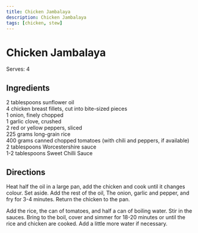 ```yaml
---
title: Chicken Jambalaya
description: Chicken Jambalaya
tags: [chicken, stew]
---
```


# Chicken Jambalaya
Serves: 4

## Ingredients
2 tablespoons sunflower oil  
4 chicken breast fillets, cut into bite-sized pieces  
1 onion, finely chopped  
1 garlic clove, crushed  
2 red or yellow peppers, sliced  
225 grams long-grain rice  
400 grams canned chopped tomatoes (with chili and peppers, if available)  
2 tablespoons Worcestershire sauce  
1-2 tablespoons Sweet Chilli Sauce

## Directions
Heat half the oil in a large pan, add the chicken and cook until it changes colour. Set aside. Add the rest of the oil, The onion, garlic and pepper, and fry for 3-4 minutes. Return the chicken to the pan.

Add the rice, the can of tomatoes, and half a can of boiling water. Stir in the sauces. Bring to the boil, cover and simmer for 18-20 minutes or until the rice and chicken are cooked. Add a little more water if necessary.